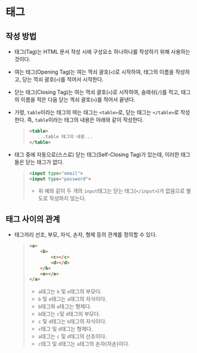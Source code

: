 # 태그

## 작성 방법

- 태그(Tag)는 HTML 문서 작성 시에 구성요소 하나하나를 작성하기 위해 사용하는 것이다.
- 여는 태그(Opening Tag)는 여는 꺽쇠 괄호(`<`)로 시작하여, 태그의 이름을 작성하고, 닫는 꺽쇠 괄호(`>`)를 적어서 시작한다.
- 닫는 태그(Closing Tag)는 여는 꺽쇠 괄호(`<`)로 시작하여, 슬래쉬(`/`)를 적고, 태그의 이름을 적은 다음 닫는 꺽쇠 괄호(`>`)를 적어서 끝낸다.
- 가령, `table`이라는 태그의 여는 태그는 `<table>`로, 닫는 태그는 `</table>`로 작성한다. 즉, `table`이라는 태그의 내용은 아래와 같이 작성한다.
  
  > ```html
  > <table>
  >    ...table 태그의 내용...
  > </table>
  > ```

- 태그 중에 자동으로(스스로) 닫는 태그(Self-Closing Tag)가 있는데, 이러한 태그들은 닫는 태그가 없다.

  > ```html
  > <input type="email">
  > <input type="password">
  > ``` 
  > - 위 예와 같이 두 개의 `input`태그는 닫는 태그(`</input>`)가 없음으로 별도로 작성하지 않는다.

## 태그 사이의 관계

- 태그끼리 선조, 부모, 자식, 손자, 형제 등의 관계를 정의할 수 있다.

  > ```html
  > <a>
  >     <b>
  >         <c></c>
  >         <d></d>
  >     </b>
  >     <e></e>
  > </a>
  > ```
  > - `a`태그는 `b` 및 `e`태그의 부모다.
  > - `b` 및 `e`태그는 `a`태그의 자식이다.
  > - `b`태그와 `e`태그는 형제다.
  > - `b`태그는 `c`및 `d`태그의 부모다.
  > - `c` 및 `d`태그는 `b`태그의 자식이다.
  > - `c`태그 및 `d`태그는 형제다.
  > - `a`태그는 `c` 및 `d`태그의 선조이다.
  > - `c`태그 및 `d`태그는 `a`태그의 손자(자손)이다.


